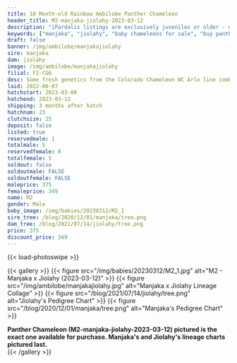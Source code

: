 ```yaml
---
title: 10 Month-old Rainbow Ambilobe Panther Chameleon
header_title: M2-manjaka-jiolahy-2023-03-12
description: "iPardalis listings are exclusively juveniles or older - no hatchlings or eggs - we do not sell juveniles under 12 grams of weight regardless of their age. Every iPardalis Panther Chameleon has a life-long guarantee. Whatever issue you encounter, even years later, we want to be part of the solution. Keep in touch, and we will ensure that you have a positive experience."
keywords: ["manjaka", "jiolahy", "baby chameleons for sale", "buy panther chameleon", "panther for sale", "panther chameleon price", "ambilobe panther chameleon"]
draft: false
banner: /img/ambilobe/manjakajiolahy
sire: manjaka
dam: jiolahy
image: /img/ambilobe/manjakajiolahy
filial: F2-CG6
desc: Some fresh genetics from the Colorado Chameleon WC Arlo line combined with a female from WC The Don. A great F1 x F1 combination unrelated to anything we have!
laid: 2022-06-07
hatchstart: 2023-03-09
hatchend: 2023-03-12
shipping: 3 months after hatch
hatchnum: 23
clutchsize: 25
deposit: false
listed: true
reservedmale: 1
totalmale: 5
reservedfemale: 0
totalfemale: 5
soldout: false
soldoutmale: FALSE
soldoutfemale: FALSE
maleprice: 375
femaleprice: 349
name: M2
gender: Male
baby_image: /img/babies/20230312/M2_1
sire_tree: /blog/2020/12/01/manjaka/tree.png
dam_tree: /blog/2021/07/14/jiolahy/tree.png
price: 375
discount_price: 349
---
```


{{< load-photoswipe >}}

{{< gallery >}}
  {{< figure src="/img/babies/20230312/M2_1.jpg" alt="M2 - Manjaka x Jiolahy (2023-03-12)" >}}
  {{< figure src="/img/ambilobe/manjakajiolahy.jpg" alt="Manjaka x Jiolahy Lineage Collage" >}}
  {{< figure src="/blog/2021/07/14/jiolahy/tree.png" alt="Jiolahy's Pedigree Chart" >}}
  {{< figure src="/blog/2020/12/01/manjaka/tree.png" alt="Manjaka's Pedigree Chart" >}}
  <figcaption><strong>Panther Chameleon (M2-manjaka-jiolahy-2023-03-12) pictured is the exact one available for purchase. Manjaka's  and Jiolahy's lineage charts pictured last.</strong></figcaption>
{{< /gallery >}}
